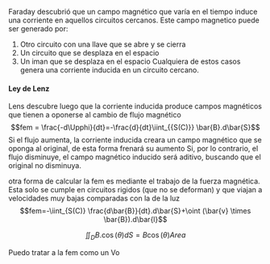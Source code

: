 Faraday descubrió que un campo magnético que varía en el tiempo induce una corriente en aquellos circuitos cercanos. Este campo magnetico puede ser generado por:
1) Otro circuito con una llave que se abre y se cierra  
2) Un circuito que se desplaza en el espacio
3) Un iman que se desplaza en el espacio
Cualquiera de estos casos genera una corriente inducida en un circuito cercano.
#### Ley de Lenz
Lens descubre luego que la corriente inducida produce campos magnéticos que tienen a oponerse al cambio de flujo magnético
$$fem = \frac{-d\Upphi}{dt}=-\frac{d}{dt}\iint_{{S(C)}} \bar{B}.d\bar{S}$$
Si el flujo aumenta, la corriente inducida creara un campo magnético que se oponga al original, de esta forma frenará su aumento
Si, por lo contrario, el flujo disminuye, el campo magnético inducido será aditivo, buscando que el original no disminuya.

otra  forma de calcular la fem es mediante el trabajo de la fuerza magnética. Esta solo se cumple en circuitos rigidos (que no se deforman) y que viajan a velocidades muy bajas comparadas con la de la luz
$$fem=-\iint_{S(C)} \frac{d\bar{B}}{dt}.d\bar{S}+\oint
(\bar{v} \times \bar{B}).d\bar{l}$$

$$\iint_{D} B.\cos(\theta)dS=B\cos(\theta)Area$$

Puedo tratar a la fem como un Vo